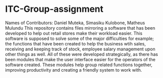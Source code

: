 # ITC-Group-assignment
Names of Contributors:
Daniel Muteka, Simasiku Kulobone, Matheus Mulundu
This repository contains files mirroring a software that has been developed to help out retail stores make their workload easier. This software is supposed to solve some of the major difficulties for example; the functions that have been created to help the business wtih sales, receiving and keeping track of stock, employee salary management upon other things as well. 
All of these were developed strategically, as there has been modules that make the user interface easier for the operators of the software created. These modules help group related functions together, improving productivity and creating a friendly system to work with.
